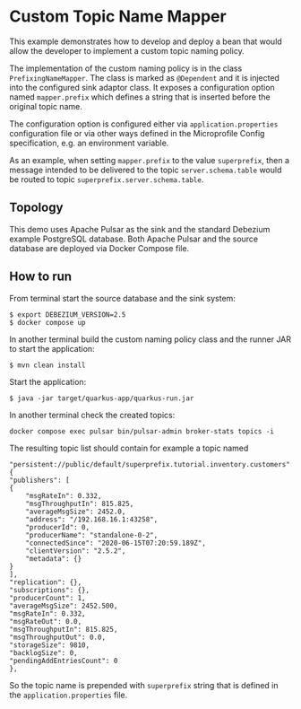 # Custom Topic Name Mapper

This example demonstrates how to develop and deploy a bean that would allow the developer to implement a custom topic naming policy.

The implementation of the custom naming policy is in the class `PrefixingNameMapper`.
The class is marked as `@Dependent` and it is injected into the configured sink adaptor class.
It exposes a configuration option named `mapper.prefix` which defines a string that is inserted before the original topic name.

The configuration option is configured either via `application.properties` configuration file or via other ways defined in the Microprofile Config specification, e.g. an environment variable.

As an example, when setting `mapper.prefix` to the value `superprefix`, then a message intended to be delivered to the topic `server.schema.table` would be routed to topic `superprefix.server.schema.table`.

## Topology

This demo uses Apache Pulsar as the sink and the standard Debezium example PostgreSQL database.
Both Apache Pulsar and the source database are deployed via Docker Compose file.

## How to run

From terminal start the source database and the sink system:

```
$ export DEBEZIUM_VERSION=2.5
$ docker compose up
```

In another terminal build the custom naming policy class and the runner JAR to start the application:

```
$ mvn clean install
```

Start the application:

```
$ java -jar target/quarkus-app/quarkus-run.jar
```

In another terminal check the created topics:

```
docker compose exec pulsar bin/pulsar-admin broker-stats topics -i
```

The resulting topic list should contain for example a topic named

```
"persistent://public/default/superprefix.tutorial.inventory.customers": {
"publishers": [
{
    "msgRateIn": 0.332,
    "msgThroughputIn": 815.825,
    "averageMsgSize": 2452.0,
    "address": "/192.168.16.1:43258",
    "producerId": 0,
    "producerName": "standalone-0-2",
    "connectedSince": "2020-06-15T07:20:59.189Z",
    "clientVersion": "2.5.2",
    "metadata": {}
}
],
"replication": {},
"subscriptions": {},
"producerCount": 1,
"averageMsgSize": 2452.500,
"msgRateIn": 0.332,
"msgRateOut": 0.0,
"msgThroughputIn": 815.825,
"msgThroughputOut": 0.0,
"storageSize": 9810,
"backlogSize": 0,
"pendingAddEntriesCount": 0
},
```

So the topic name is prepended with `superprefix` string that is defined in the `application.properties` file.
